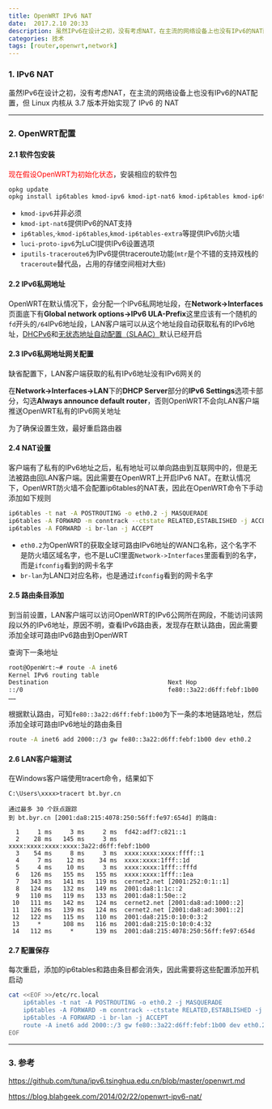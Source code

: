 ```yaml
---
title: OpenWRT IPv6 NAT
date:  2017.2.10 20:33
description: 虽然IPv6在设计之初，没有考虑NAT，在主流的网络设备上也没有IPv6的NAT配置，但 Linux 内核从 3.7 版本开始实现了 IPv6 的 NAT，OpenWRT接入客户端以NAT的形式访问访问IPv6互联网
categories: 技术
tags: [router,openwrt,network]
---
```


### 1. IPv6 NAT
虽然IPv6在设计之初，没有考虑NAT，在主流的网络设备上也没有IPv6的NAT配置，但 Linux 内核从 3.7 版本开始实现了 IPv6 的 NAT

----------

### 2. OpenWRT配置

#### 2.1 软件包安装 

<span style="color:red">现在假设OpenWRT为初始化状态</span>，安装相应的软件包

~~~bash
opkg update
opkg install ip6tables kmod-ipv6 kmod-ipt-nat6 kmod-ip6tables kmod-ip6tables-extra luci-proto-ipv6 iputils-traceroute6
~~~
<!-- more -->
- `kmod-ipv6`并非必须
- `kmod-ipt-nat6`提供IPv6的NAT支持
- `ip6tables`,·`kmod-ip6tables`,`kmod-ip6tables-extra`等提供IPv6防火墙
- `luci-proto-ipv6`为LuCI提供IPv6设置选项
- `iputils-traceroute6`为IPv6提供traceroute功能(`mtr`是个不错的支持双栈的`traceroute`替代品，占用的存储空间相对大些)

#### 2.2 IPv6私网地址 

OpenWRT在默认情况下，会分配一个IPv6私网地址段，在**Network->Interfaces**页面底下有**Global network options->IPv6 ULA-Prefix**这里应该有一个随机的`fd`开头的`/64`IPv6地址段，LAN客户端可以从这个地址段自动获取私有的IPv6地址，[DHCPv6](https://zh.wikipedia.org/wiki/DHCPv6)和[无状态地址自动配置（SLAAC）](https://zh.wikipedia.org/wiki/IPv6#.E6.97.A0.E7.8A.B6.E6.80.81.E5.9C.B0.E5.9D.80.E8.87.AA.E5.8A.A8.E9.85.8D.E7.BD.AE.EF.BC.88SLAAC.EF.BC.89)默认已经开启

#### 2.3 IPv6私网地址网关配置 

缺省配置下，LAN客户端获取的私有IPv6地址没有IPv6网关的

在**Network->Interfaces->LAN**下的**DHCP Server**部分的**IPv6 Settings**选项卡部分，勾选**Always announce default router**，否则OpenWRT不会向LAN客户端推送OpenWRT私有的IPv6网关地址

为了确保设置生效，最好重启路由器

#### 2.4 NAT设置 

客户端有了私有的IPv6地址之后，私有地址可以单向路由到互联网中的，但是无法被路由回LAN客户端。因此需要在OpenWRT上开启IPv6 NAT。在默认情况下，OpenWRT防火墙不会配置ip6tables的NAT表，因此在OpenWRT命令下手动添加如下规则

~~~bash
ip6tables -t nat -A POSTROUTING -o eth0.2 -j MASQUERADE
ip6tables -A FORWARD -m conntrack --ctstate RELATED,ESTABLISHED -j ACCEPT
ip6tables -A FORWARD -i br-lan -j ACCEPT
~~~

- `eth0.2`为OpenWRT的获取全球可路由IPv6地址的WAN口名称，这个名字不是防火墙区域名字，也不是LuCI里面`Network->Interfaces`里面看到的名字，而是`ifconfig`看到的网卡名字
- `br-lan`为LAN口对应名称，也是通过`ifconfig`看到的网卡名字

#### 2.5 路由条目添加 

到当前设置，LAN客户端可以访问OpenWRT的IPv6公网所在网段，不能访问该网段以外的IPv6地址，原因不明，查看IPv6路由表，发现存在默认路由，因此需要添加全球可路由IPv6路由到OpenWRT

查询下一条地址

~~~bash
root@OpenWrt:~# route -A inet6
Kernel IPv6 routing table
Destination                                 Next Hop                                Flags Metric Ref    Use Iface
::/0                                        fe80::3a22:d6ff:febf:1b00               UG    512    0        6 eth0.2 
……
~~~

根据默认路由，可知`fe80::3a22:d6ff:febf:1b00`为下一条的本地链路地址，然后添加全球可路由IPv6地址的路由条目

~~~bash
route -A inet6 add 2000::/3 gw fe80::3a22:d6ff:febf:1b00 dev eth0.2
~~~

#### 2.6 LAN客户端测试 

在Windows客户端使用tracert命令，结果如下

~~~power
C:\Users\xxxx>tracert bt.byr.cn

通过最多 30 个跃点跟踪
到 bt.byr.cn [2001:da8:215:4078:250:56ff:fe97:654d] 的路由:

  1     1 ms     3 ms     2 ms  fd42:adf7:c821::1
  2    28 ms   145 ms     3 ms  xxxx:xxxx:xxxx:xxxx:3a22:d6ff:febf:1b00
  3    54 ms     8 ms     3 ms  xxxx:xxxx:xxxx:ffff::1
  4     7 ms    12 ms    34 ms  xxxx:xxxx:1fff::1d
  5     4 ms    10 ms     3 ms  xxxx:xxxx:1fff::fffd
  6   126 ms   155 ms   155 ms  xxxx:xxxx:1fff::1ea
  7   343 ms   141 ms   119 ms  cernet2.net [2001:252:0:1::1]
  8   124 ms   132 ms   149 ms  2001:da8:1:1c::2
  9   110 ms   119 ms   133 ms  2001:da8:1:50e::2
 10   111 ms   142 ms   124 ms  cernet2.net [2001:da8:ad:1000::2]
 11   126 ms   139 ms   124 ms  cernet2.net [2001:da8:ad:3001::2]
 12   122 ms   115 ms   110 ms  2001:da8:215:0:10:0:3:2
 13     *      108 ms   116 ms  2001:da8:215:0:10:0:4:32
 14   112 ms     *      139 ms  2001:da8:215:4078:250:56ff:fe97:654d
~~~

#### 2.7 配置保存

每次重启，添加的ip6tables和路由条目都会消失，因此需要将这些配置添加开机启动

~~~bash
cat <<EOF >>/etc/rc.local
    ip6tables -t nat -A POSTROUTING -o eth0.2 -j MASQUERADE
    ip6tables -A FORWARD -m conntrack --ctstate RELATED,ESTABLISHED -j ACCEPT
    ip6tables -A FORWARD -i br-lan -j ACCEPT
    route -A inet6 add 2000::/3 gw fe80::3a22:d6ff:febf:1b00 dev eth0.2
EOF
~~~

----------

### 3. 参考
https://github.com/tuna/ipv6.tsinghua.edu.cn/blob/master/openwrt.md

https://blog.blahgeek.com/2014/02/22/openwrt-ipv6-nat/